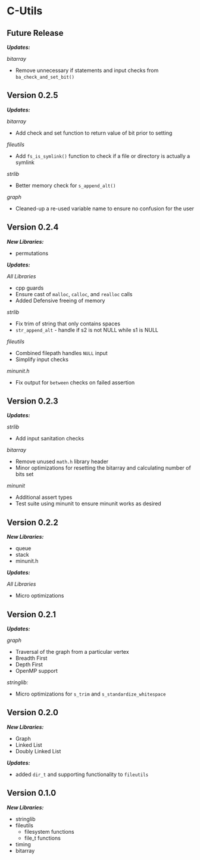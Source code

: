 # C-Utils

## Future Release

***Updates:***

*bitarray*
* Remove unnecessary if statements and input checks from `ba_check_and_set_bit()`


## Version 0.2.5

***Updates:***

*bitarray*
* Add check and set function to return value of bit prior to setting

*fileutils*
* Add `fs_is_symlink()` function to check if a file or directory is actually a symlink

*strlib*
* Better memory check for `s_append_alt()`

*graph*
* Cleaned-up a re-used variable name to ensure no confusion for the user


## Version 0.2.4
***New Libraries:***
* permutations

***Updates:***

*All Libraries*
* cpp guards
* Ensure cast of `malloc`, `calloc`, and `realloc` calls
* Added Defensive freeing of memory

*strlib*
* Fix trim of string that only contains spaces
* `str_append_alt` - handle if s2 is not NULL while s1 is NULL

*fileutils*
* Combined filepath handles `NULL` input
* Simplify input checks

*minunit.h*
* Fix output for `between` checks on failed assertion


## Version 0.2.3
***Updates:***

*strlib*
* Add input sanitation checks

*bitarray*
* Remove unused `math.h` library header
* Minor optimizations for resetting the bitarray and calculating number of bits set

*minunit*
* Additional assert types
* Test suite using minunit to ensure minunit works as desired


## Version 0.2.2
***New Libraries:***
* queue
* stack
* minunit.h

***Updates:***

*All Libraries*
* Micro optimizations


## Version 0.2.1
***Updates:***

*graph*
* Traversal of the graph from a particular vertex
* Breadth First
* Depth First
* OpenMP support

*stringlib:*
* Micro optimizations for `s_trim` and `s_standardize_whitespace`


## Version 0.2.0
***New Libraries:***
* Graph
* Linked List
* Doubly Linked List

***Updates:***
* added `dir_t` and supporting functionality to `fileutils`


## Version 0.1.0
***New Libraries:***
* stringlib
* fileutils
    * filesystem functions
    * file_t functions
* timing
* bitarray
